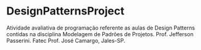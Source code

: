 # DesignPatternsProject
Atividade avaliativa de programação referente as aulas de Design Patterns contidas na disciplina Modelagem de Padrões de Projetos. Prof. Jefferson Passerini.
Fatec Prof. José Camargo, Jales-SP.
